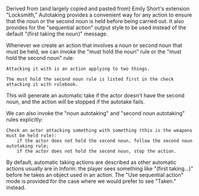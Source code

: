 Derived from (and largely copied and pasted from) Emily Short's extension "Locksmith," Autotaking provides a convenient way for any action to ensure that the noun or the second noun is held before being carried out. It also provides for the "sequential action" output style to be used instead of the default "(first taking the noun)" message.

Whenever we create an action that involves a noun or second noun that must be held, we can invoke the "must hold the noun" rule or the "must hold the second noun" rule:

	Attacking it with is an action applying to two things.

	The must hold the second noun rule is listed first in the check attacking it with rulebook.

This will generate an automatic take if the actor doesn't have the second noun, and the action will be stopped if the autotake fails.

We can also invoke the "noun autotaking" and "second noun autotaking" rules explicitly:

	Check an actor attacking something with something (this is the weapons must be held rule):
		if the actor does not hold the second noun, follow the second noun autotaking rule;
		if the actor does not hold the second noun, stop the action.

By default, automatic taking actions are described as other automatic actions usually are in Inform: the player sees something like "(first taking...)" before he takes an object used in an action. The "Use sequential action" mode is provided for the case where we would prefer to see "Taken." instead.


